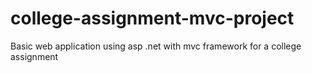 # college-assignment-mvc-project
Basic web application using asp .net with mvc framework for a college assignment
